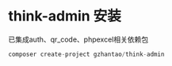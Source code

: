 # think-admin 安装
已集成auth、qr_code、phpexcel相关依赖包
```php
composer create-project gzhantao/think-admin
```
